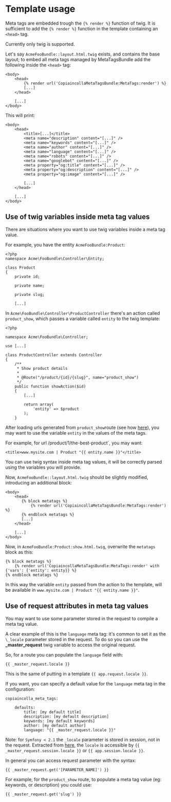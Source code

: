 # Template usage

Meta tags are embedded trough the `{% render %}` function of twig. It is sufficient to add the `{% render %}` function in the template containing an `<head>` tag.

Currently only twig is supported.

Let's say `AcmeFooBundle::layout.html.twig` exists, and contains the base layout; to embed all meta tags managed by MetaTagsBundle add the following inside the `<head>` tag:

```
<body>
    <head>
        {% render url('CopiaincollaMetaTagsBundle:MetaTags:render') %}
        [...]
    </head>

    [...]
</body>
```

This will print:

```
<body>
    <head>
        <title>[...]</title>
        <meta name="description" content="[...]" />
        <meta name="keywords" content="[...]" />
        <meta name="author" content="[...]" />
        <meta name="language" content="[...]" />
        <meta name="robots" content="[...]" />
        <meta name="googlebot" content="[...]" />
        <meta property="og:title" content="[...]" />
        <meta property="og:description" content="[...]" />
        <meta property="og:image" content="[...]" />

        [...]
    </head>

    [...]
</body>
```

## Use of twig variables inside meta tag values

There are situations where you want to use twig variables inside a meta tag value.

For example, you have the entity `AcmeFooBundle:Product`:

```
<?php
namespace Acme\FooBundle\Controller\Entity;

class Product
{
    private id;
    
    private name;
    
    private slug;
    
    [...]
```

In `Acme\FooBundle\Controller\ProductController` there's an action called `product_show`, which passes a variable called `entity` to the twig template:

```
<?php

namespace Acme\FooBundle\Controller;

use [...]

class ProductController extends Controller
{
    /**
     * Show product details
     *
     * @Route("/product/{id}/{slug}", name="product_show")
     */
    public function showAction($id)
    {
        [...]

        return array(
            'entity' => $product
        );
    }

```

After loading urls generated from `product_show`route (see how [here](../../Readme.md#load_urls)), you may want to use the variable `entity` in the values of the meta tags.

For example, for url /product/1/the-best-product`, you may want:

```
<title>www.mysite.com | Product "{{ entity.name }}"</title>
```

You can use twig syntax inside meta tag values, it will be correctly parsed using the variables you will provide.

Now, `AcmeFooBundle::layout.html.twig` should be slightly modified, introducing an additional block:

 ```
 <body>
     <head>
        {% block metatags %}
            {% render url('CopiaincollaMetaTagsBundle:MetaTags:render') %}
        {% endblock metatags %}
        [...]
     </head>

     [...]
 </body>
 ```

Now, in `AcmeFooBundle:Product:show.html.twig`, overwrite the `metatags` block as this:

```
{% block metatags %}
    {% render url('CopiaincollaMetaTagsBundle:MetaTags:render' with {'vars': {'entity': entity}} %}
{% endblock metatags %}
```

In this way the variable `entity` passed from the action to the template, will be available in `www.mysite.com | Product "{{ entity.name }}"`.

## Use of request attributes in meta tag values

You may want to use some parameter stored in the request to compile a meta tag value.

A clear example of this is the `language` meta tag: it's common to set it as the `\_locale` parameter stored in the request. To do so you can use the __\_master\_request__ twig variable to access the original request.

So, for a route you can populate the `language` field with:

```
{{ _master_request.locale }}
```

This is the same of putting in a template `{{ app.request.locale }}`.

If you want, you can specify a default value for the `language` meta tag in the configuration:

```
copiaincolla_meta_tags:

    defaults:
        title: [my default title]
        description: [my default description]
        keywords: [my default keywords]
        author: [my default author]
        language: "{{ _master_request.locale }}"
```

Note: for `Symfony < 2.1` the `_locale` parameter is stored in session, not in the request. Extracted from [here](https://github.com/symfony/symfony/blob/master/UPGRADE-2.1.md), the `locale` is accessible by `{{ _master_request.session.locale }}` or `{{ app.session.locale }}`.

In general you can access request parameter with the syntax:

```
{{ _master_request.get('[PARAMETER_NAME]') }}
```

For example, for the `product_show` route, to populate a meta tag value (eg: keywords, or description) you could use:

```
{{ _master_request.get('slug') }}
```
